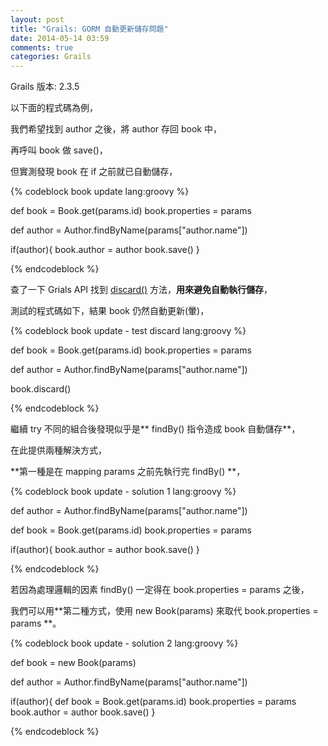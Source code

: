 ```yaml
---
layout: post
title: "Grails: GORM 自動更新儲存問題"
date: 2014-05-14 03:59
comments: true
categories: Grails
---
```

Grails 版本: 2.3.5

以下面的程式碼為例，

我們希望找到 author 之後，將 author 存回 book 中，

再呼叫 book 做 save()，

但實測發現 book 在 if 之前就已自動儲存，

{% codeblock book update lang:groovy %}

def book = Book.get(params.id)
book.properties = params

def author = Author.findByName(params["author.name"])

if(author){
	book.author = author
	book.save()
}

{% endcodeblock %}

查了一下 Grials API 找到 [discard()](http://grails.org/doc/2.3.4/ref/Domain%20Classes/discard.html) 方法，**用來避免自動執行儲存**，

測試的程式碼如下，結果 book 仍然自動更新(暈)，

{% codeblock book update - test discard lang:groovy %}

def book = Book.get(params.id)
book.properties = params

def author = Author.findByName(params["author.name"])

book.discard()

{% endcodeblock %}

繼續 try 不同的組合後發現似乎是** findBy() 指令造成 book 自動儲存**，

在此提供兩種解決方式，

**第一種是在 mapping params 之前先執行完 findBy() **，

{% codeblock book update - solution 1 lang:groovy %}

def author = Author.findByName(params["author.name"])

def book = Book.get(params.id)
book.properties = params

if(author){
	book.author = author
	book.save()
}

{% endcodeblock %}

若因為處理邏輯的因素 findBy() 一定得在 book.properties = params 之後，

我們可以用**第二種方式，使用 new Book(params) 來取代 book.properties = params **。

{% codeblock book update - solution 2 lang:groovy %}

def book = new Book(params)

def author = Author.findByName(params["author.name"])

if(author){
	def book = Book.get(params.id)
	book.properties = params
	book.author = author
	book.save()
}

{% endcodeblock %}
